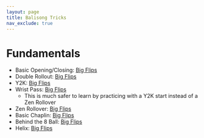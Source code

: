 ```yaml
---
layout: page
title: Balisong Tricks
nav_exclude: true
---
```


# Fundamentals
- Basic Opening/Closing: [Big Flips](https://www.youtube.com/watch?v=bqEsxxeZGMY&list=PLHiueU_hUKFwM6kV8WTVF9fBGpIeat8Ba)
- Double Rollout: [Big Flips](https://www.youtube.com/watch?v=yLDm987WReU)
- Y2K: [Big Flips](https://www.youtube.com/watch?v=Cb7OKgkGSxA)
- Wrist Pass: [Big Flips](https://www.youtube.com/watch?v=MwOEcJBCOBg)
  - This is much safer to learn by practicing with a Y2K start instead of a Zen Rollover
- Zen Rollover: [Big Flips](https://www.youtube.com/watch?v=qwh38qUlvMo)
- Basic Chaplin: [Big Flips](https://www.youtube.com/watch?v=xeytGezCOgU)
- Behind the 8 Ball: [Big Flips](https://www.youtube.com/watch?v=uZw9nXxllxo)
- Helix: [Big Flips](https://www.youtube.com/watch?v=e2ToFBmLUgU)